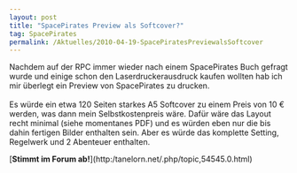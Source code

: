 ```yaml
---
layout: post
title: "SpacePirates Preview als Softcover?"
tag: SpacePirates
permalink: /Aktuelles/2010-04-19-SpacePiratesPreviewalsSoftcover
---
```



<p>Nachdem auf der RPC immer wieder nach einem SpacePirates Buch gefragt wurde und einige schon den Laserdruckerausdruck kaufen wollten hab ich mir überlegt ein Preview von SpacePirates zu drucken.<br />
<br />
Es würde ein etwa 120 Seiten starkes A5 Softcover zu einem Preis von 10 &euro; werden, was dann mein Selbstkostenpreis wäre. Dafür wäre das Layout recht minimal (siehe momentanes PDF) und es würden eben nur die bis dahin fertigen Bilder enthalten sein. Aber es würde das komplette Setting, Regelwerk und 2 Abenteuer enthalten.</p>
[<b>Stimmt im Forum ab!</b>](http:/tanelorn.net/.php/topic,54545.0.html)

